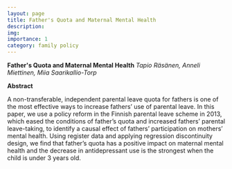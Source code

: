 ```yaml
---
layout: page
title: Father's Quota and Maternal Mental Health
description: 
img:
importance: 1
category: family policy
---
```


**Father's Quota and Maternal Mental Health**
*Tapio Räsänen, Anneli Miettinen, Miia Saarikallio-Torp*

**Abstract**

A non-transferable, independent parental leave quota for fathers is one of the most effective ways to increase fathers’ use of parental leave. In this paper, we use a policy reform in the Finnish parental leave scheme in 2013, which eased the conditions of father’s quota and increased fathers’ parental leave-taking, to identify a causal effect of fathers’ participation on mothers’ mental health. Using register data and applying regression discontinuity design, we find that father’s quota has a positive impact on maternal mental health and the decrease in antidepressant use is the strongest when the child is under 3 years old.